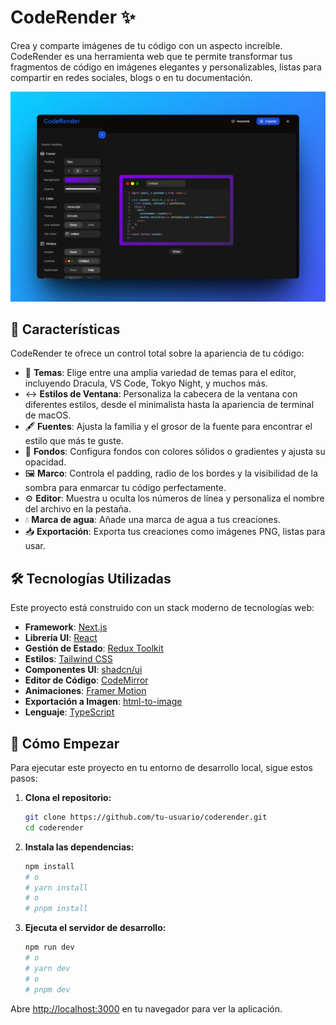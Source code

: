 # CodeRender ✨

Crea y comparte imágenes de tu código con un aspecto increíble. CodeRender es una herramienta web que te permite transformar tus fragmentos de código en imágenes elegantes y personalizables, listas para compartir en redes sociales, blogs o en tu documentación.

![CodeRender-UI](public/CodeRender.webp)

## 🚀 Características

CodeRender te ofrece un control total sobre la apariencia de tu código:

-   🎨 **Temas**: Elige entre una amplia variedad de temas para el editor, incluyendo Dracula, VS Code, Tokyo Night, y muchos más.
-   ↔️ **Estilos de Ventana**: Personaliza la cabecera de la ventana con diferentes estilos, desde el minimalista hasta la apariencia de terminal de macOS.
-   🖋️ **Fuentes**: Ajusta la familia y el grosor de la fuente para encontrar el estilo que más te guste.
-   🌈 **Fondos**: Configura fondos con colores sólidos o gradientes y ajusta su opacidad.
-   🖼️ **Marco**: Controla el padding, radio de los bordes y la visibilidad de la sombra para enmarcar tu código perfectamente.
-   ⚙️ **Editor**: Muestra u oculta los números de línea y personaliza el nombre del archivo en la pestaña.
-   💧 **Marca de agua**: Añade una marca de agua a tus creaciones.
-   📥 **Exportación**: Exporta tus creaciones como imágenes PNG, listas para usar.

## 🛠️ Tecnologías Utilizadas

Este proyecto está construido con un stack moderno de tecnologías web:

-   **Framework**: [Next.js](https://nextjs.org/)
-   **Librería UI**: [React](https://react.dev/)
-   **Gestión de Estado**: [Redux Toolkit](https://redux-toolkit.js.org/)
-   **Estilos**: [Tailwind CSS](https://tailwindcss.com/)
-   **Componentes UI**: [shadcn/ui](https://ui.shadcn.com/)
-   **Editor de Código**: [CodeMirror](https://codemirror.net/)
-   **Animaciones**: [Framer Motion](https://www.framer.com/motion/)
-   **Exportación a Imagen**: [html-to-image](https://github.com/bubkoo/html-to-image)
-   **Lenguaje**: [TypeScript](https://www.typescriptlang.org/)

## 🏁 Cómo Empezar

Para ejecutar este proyecto en tu entorno de desarrollo local, sigue estos pasos:

1.  **Clona el repositorio:**
    ```bash
    git clone https://github.com/tu-usuario/coderender.git
    cd coderender
    ```

2.  **Instala las dependencias:**
    ```bash
    npm install
    # o
    # yarn install
    # o
    # pnpm install
    ```

3.  **Ejecuta el servidor de desarrollo:**
    ```bash
    npm run dev
    # o
    # yarn dev
    # o
    # pnpm dev
    ```

Abre [http://localhost:3000](http://localhost:3000) en tu navegador para ver la aplicación.
